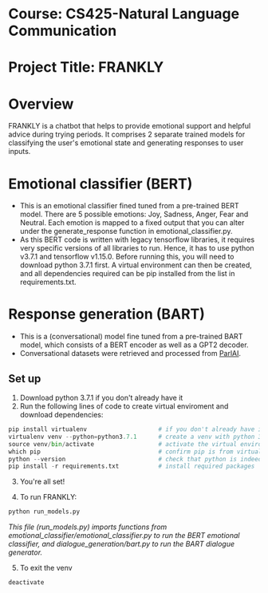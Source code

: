 # Course: CS425-Natural Language Communication

# Project Title: FRANKLY

# Overview

FRANKLY is a chatbot that helps to provide emotional support and helpful advice during trying periods. It comprises 2 separate trained models for classifying the user's emotional state and generating responses to user inputs.

# Emotional classifier (BERT)

- This is an emotional classifier fined tuned from a pre-trained BERT model. There are 5 possible emotions: Joy, Sadness, Anger, Fear and Neutral. Each emotion is mapped to a fixed output that you can alter under the generate_response function in emotional_classifier.py.
- As this BERT code is written with legacy tensorflow libraries, it requires very specific versions of all libraries to run. Hence, it has to use python v3.7.1 and tensorflow v1.15.0. Before running this, you will need to download python 3.7.1 first. A virtual environment can then be created, and all dependencies required can be pip installed from the list in requirements.txt.

# Response generation (BART)

- This is a (conversational) model fine tuned from a pre-trained BART model, which consists of a BERT encoder as well as a GPT2 decoder.
- Conversational datasets were retrieved and processed from [ParlAI](https://github.com/facebookresearch/ParlAI).

## Set up

1. Download python 3.7.1 if you don't already have it
2. Run the following lines of code to create virtual enviroment and download dependencies:

```python
pip install virtualenv                    # if you don't already have it
virtualenv venv --python=python3.7.1      # create a venv with python 3.7.1
source venv/bin/activate                  # activate the virtual environment
which pip                                 # confirm pip is from virtual environment
python --version                          # check that python is indeed 3.7.1
pip install -r requirements.txt           # install required packages
```

3. You're all set!

4. To run FRANKLY:

```python
python run_models.py
```

*This file (run_models.py) imports functions from emotional_classifier/emotional_classifier.py to run the BERT emotional classifier, and dialogue_generation/bart.py to run the BART dialogue generator.*

5. To exit the venv

```python
deactivate
```
